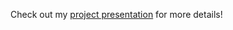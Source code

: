 Check out my [project presentation](https://app.ludus.one/f72a0033-a8bb-4e62-a7f4-7f5ff1412c07) for more details!
